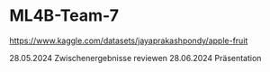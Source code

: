 # ML4B-Team-7

https://www.kaggle.com/datasets/jayaprakashpondy/apple-fruit

28.05.2024 Zwischenergebnisse reviewen
28.06.2024 Präsentation
